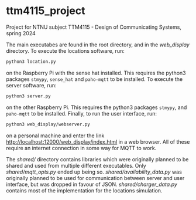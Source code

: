 # ttm4115_project
Project for NTNU subject TTM4115 - Design of Communicating Systems, spring 2024

The main executabes are found in the root directory, and in the *web_display* directory. To execute the locations software, run:
```bash
python3 location.py
```
on the Raspberry Pi with the sense hat installed. This requires the python3 packages `stmypy`, `sense_hat` and `paho-mqtt` to be installed. To execute the server software, run:
```bash
python3 server.py
```
on the other Raspberry Pi. This requires the python3 packages `stmypy`, and `paho-mqtt` to be installed. Finally, to run the user interface, run:
```bash
python3 web_display/webserver.py 
```
on a personal machine and enter the link [http://localhost:12000/web_display/index.html](http://localhost:12000/web_display/index.html) in a web browser. All of these require an internet connection in some way for MQTT to work.

The *shared/* directory contains libraries which were originally planned to be shared and used from multiple different executables. Only *shared/mqtt_opts.py* ended up being so. *shared/availability_data.py* was originally planned to be used for communication between server and user interface, but was dropped in favour of JSON. *shared/charger_data.py* contains most of the implementation for the locations simulation.
